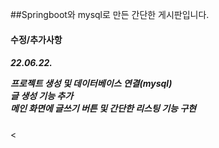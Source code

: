 ##Springboot와 mysql로 만든 간단한 게시판입니다.



<h4>수정/추가사항<h4>
  <h5>22.06.22.</br>
  <p>프로젝트 생성 및 데이터베이스 연결(mysql)<br/>
  글 생성 기능 추가<br/>
  메인 화면에 글쓰기 버튼 및 간단한 리스팅 기능 구현</p></h5>
  

  <
  
  
